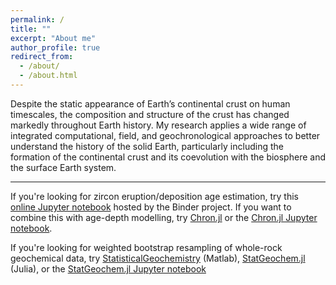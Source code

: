 ```yaml
---
permalink: /
title: ""
excerpt: "About me"
author_profile: true
redirect_from: 
  - /about/
  - /about.html
---
```


Despite the static appearance of Earth’s continental crust on human timescales, the composition and structure of the crust has changed markedly throughout Earth history. My research applies a wide range of integrated computational, field, and geochronological approaches to better understand the history of the solid Earth, particularly including the formation of the continental crust and its coevolution with the biosphere and the surface Earth system.

---

If you're looking for zircon eruption/deposition age estimation, try this [online Jupyter notebook](https://mybinder.org/v2/gh/brenhinkeller/BayeZirChron.c/master?filepath=julia%2Fdemo.ipynb) hosted by the Binder project. If you want to combine this with age-depth modelling, try [Chron.jl](https://github.com/brenhinkeller/Chron.jl) or the [Chron.jl Jupyter notebook](https://mybinder.org/v2/gh/brenhinkeller/Chron.jl/master?filepath=examples%2Fdemo.ipynb).

If you're looking for weighted bootstrap resampling of whole-rock geochemical data, try [StatisticalGeochemistry](https://github.com/brenhinkeller/StatisticalGeochemistry) (Matlab), [StatGeochem.jl](https://github.com/brenhinkeller/StatGeochem.jl) (Julia), or the [StatGeochem.jl Jupyter notebook](https://mybinder.org/v2/gh/brenhinkeller/StatGeochem.jl/master?filepath=examples/BootstrapResamplingDemo.ipynb)